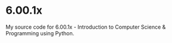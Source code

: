 # 6.00.1x
My source code for 6.00.1x - Introduction to Computer Science & Programming using Python.
